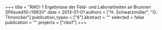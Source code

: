 +++
title = "RIKO-1 Ergebnisse der Feld- und Laborarbeiten an Brunnen SPAsued10-/1983V"
date = 2013-01-01
authors = ["H. Schwarzmüller", "O. Thronicker"]
publication_types = ["4"]
abstract = ""
selected = false
publication = ""
projects = ["riko1"]
+++

